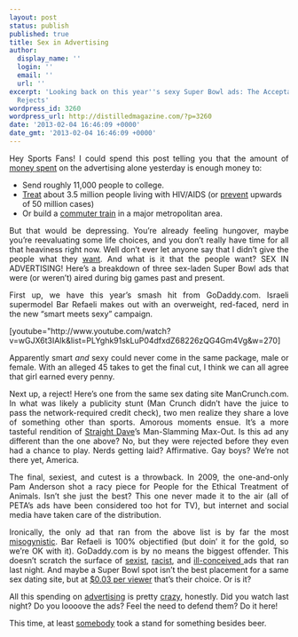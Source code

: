 ```yaml
---
layout: post
status: publish
published: true
title: Sex in Advertising
author:
  display_name: ''
  login: ''
  email: ''
  url: ''
excerpt: 'Looking back on this year''s sexy Super Bowl ads: The Acceptables vs. The
  Rejects'
wordpress_id: 3260
wordpress_url: http://distilledmagazine.com/?p=3260
date: '2013-02-04 16:46:09 +0000'
date_gmt: '2013-02-04 16:46:09 +0000'
---
```

<p style="text-align: justify;">Hey Sports Fans! I could spend this post telling you that the amount of <a href="http://distilledmagazine.com/wp-content/uploads/2013/02/super-bowl-ad-rates-can-double-within-ten-years">money spent</a> on the advertising alone yesterday is enough money to:</p>
<ul style="text-align: justify;">
<li dir="ltr" style="text-align: left;">Send roughly 11,000 people to college.</li>
<li dir="ltr" style="text-align: left;"><a href="http://www.nytimes.com/2010/05/10/world/africa/10aids.html?ref=africa">Treat</a> about 3.5 million people living with HIV/AIDS (or <a href="http://distilledmagazine.com/wp-content/uploads/2013/02/essay_Green.html">prevent</a> upwards of 50 million cases)</li>
<li dir="ltr" style="text-align: left;">Or build a <a href="http://distilledmagazine.com/wp-content/uploads/2013/02/how-would-you-spend-350-million">commuter train</a> in a major metropolitan area.</li>
</ul>
<p style="text-align: justify;">But that would be depressing. You’re already feeling hungover, maybe you’re reevaluating some life choices, and you don’t really have time for all that heaviness right now. Well don’t ever let anyone say that I didn’t give the people what they <a href="http://distilledmagazine.com/wp-content/uploads/2013/02/11064510">want</a>. And what is it that the people want? SEX IN ADVERTISING! Here’s a breakdown of three sex-laden Super Bowl ads that were (or weren’t) aired during big games past and present.</p>
<p style="text-align: justify;">First up, we have this year’s smash hit from GoDaddy.com. Israeli supermodel Bar Refaeli makes out with an overweight, red-faced, nerd in the new “smart meets sexy” campaign.</p>
<p style="text-align: justify;"><!--column-->[youtube="http://www.youtube.com/watch?v=wGJX6t3IAlk&amp;list=PLYghk91skLuP04dfxdZ68226zQG4Gm4Vg&amp;w=270]</p>
<p style="text-align: justify;">Apparently smart <em>and</em> sexy could never come in the same package, male or female. With an alleged 45 takes to get the final cut, I think we can all agree that girl earned every penny.</p>
<p style="text-align: justify;">Next up, a reject! Here’s one from the same sex dating site ManCrunch.com. In what was likely a publicity stunt (Man Crunch didn’t have the juice to pass the network-required credit check), two men realize they share a love of something other than sports. Amorous moments ensue. It’s a more tasteful rendition of <a href="http://distilledmagazine.com/wp-content/uploads/2013/02/6MPUySPKm50">Straight Dave</a>’s Man-Slamming Max-Out. Is this ad any different than the one above? No, but they were rejected before they even had a chance to play. Nerds getting laid? Affirmative. Gay boys? We’re not there yet, America.</p>
<p style="text-align: justify;"><!--column--></p>
<p style="text-align: justify;">The final, sexiest, and cutest is a throwback. In 2009, the one-and-only Pam Anderson shot a racy piece for People for the Ethical Treatment of Animals. Isn’t she just the best? This one never made it to the air (all of PETA’s ads have been considered too hot for TV), but internet and social media have taken care of the distribution.</p>
<p style="text-align: justify;">Ironically, the only ad that ran from the above list is by far the most <a href="http://distilledmagazine.com/wp-content/uploads/2013/02/super-bowl-ads-racist-sexist-nerdy">misogynistic</a>. Bar Refaeli is 100% objectified (but doin’ it for the gold, so we’re OK with it). GoDaddy.com is by no means the biggest offender. This doesn’t scratch the surface of <a href="http://distilledmagazine.com/wp-content/uploads/2013/02/ANhmS6QLd5Q">sexist</a>, <a href="http://distilledmagazine.com/wp-content/uploads/2013/02/9H0xPWAtaa8">racist</a>, and <a href="http://distilledmagazine.com/wp-content/uploads/2013/02/dxDSQ23cWhE" target="_blank">ill-conceived </a>ads that ran last night. And maybe a Super Bowl spot isn’t the best placement for a same sex dating site, but at <a href="http://distilledmagazine.com/wp-content/uploads/2013/02/number-of-the-week-super-bowl-ads-cost-3-cents-per-viewer">$0.03 per viewer</a> that’s their choice. Or is it?</p>
<p style="text-align: justify;">All this spending on <a href="http://distilledmagazine.com/wp-content/uploads/2013/02/super-bowl-ads-not-just-for-sports-fans">advertising</a> is pretty <a href="http://distilledmagazine.com/wp-content/uploads/2013/02/?sf9197038=1">crazy</a>, honestly. Did you watch last night? Do you loooove the ads? Feel the need to defend them? Do it here!</p>
<p style="text-align: justify;">This time, at least <a href="http://distilledmagazine.com/wp-content/uploads/2013/02/super_bowl_ad_calls_for_strict.html" target="_blank">somebody</a> took a stand for something besides beer.</p>
<p style="text-align: justify;"><!--column--></p>
